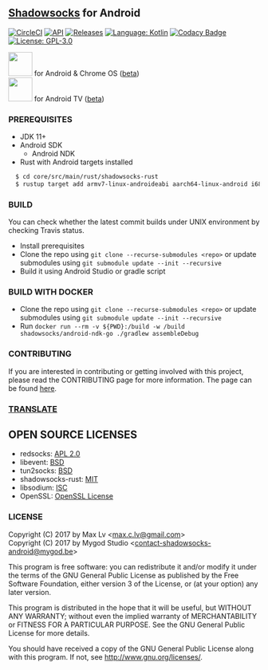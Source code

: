 ## [Shadowsocks](https://shadowsocks.org) for Android

[![CircleCI](https://circleci.com/gh/shadowsocks/shadowsocks-android.svg?style=shield)](https://circleci.com/gh/shadowsocks/shadowsocks-android)
[![API](https://img.shields.io/badge/API-23%2B-brightgreen.svg?style=flat)](https://android-arsenal.com/api?level=23)
[![Releases](https://img.shields.io/github/downloads/shadowsocks/shadowsocks-android/total.svg)](https://github.com/shadowsocks/shadowsocks-android/releases)
[![Language: Kotlin](https://img.shields.io/github/languages/top/shadowsocks/shadowsocks-android.svg)](https://github.com/shadowsocks/shadowsocks-android/search?l=kotlin)
[![Codacy Badge](https://app.codacy.com/project/badge/Grade/22ca240f272445548e332a42d5a20d95)](https://www.codacy.com/gh/shadowsocks/shadowsocks-android/dashboard?utm_source=github.com&amp;utm_medium=referral&amp;utm_content=shadowsocks/shadowsocks-android&amp;utm_campaign=Badge_Grade)
[![License: GPL-3.0](https://img.shields.io/badge/license-GPL--3.0-orange.svg)](https://www.gnu.org/licenses/gpl-3.0)

<a href="https://play.google.com/store/apps/details?id=com.github.shadowsocks"><img src="https://play.google.com/intl/en_us/badges/images/generic/en-play-badge.png" height="48"></a>
for Android & Chrome OS ([beta](https://play.google.com/apps/testing/com.github.shadowsocks))  
<a href="https://play.google.com/store/apps/details?id=com.github.shadowsocks.tv"><img src="https://play.google.com/intl/en_us/badges/images/generic/en-play-badge.png" height="48"></a>
for Android TV ([beta](https://play.google.com/apps/testing/com.github.shadowsocks.tv))


### PREREQUISITES

* JDK 11+
* Android SDK
  - Android NDK
* Rust with Android targets installed  

```bash
  $ cd core/src/main/rust/shadowsocks-rust
  $ rustup target add armv7-linux-androideabi aarch64-linux-android i686-linux-android x86_64-linux-android
```

### BUILD

You can check whether the latest commit builds under UNIX environment by checking Travis status.

* Install prerequisites
* Clone the repo using `git clone --recurse-submodules <repo>` or update submodules using `git submodule update --init --recursive`
* Build it using Android Studio or gradle script

### BUILD WITH DOCKER

* Clone the repo using `git clone --recurse-submodules <repo>` or update submodules using `git submodule update --init --recursive`
* Run `docker run --rm -v ${PWD}:/build -w /build shadowsocks/android-ndk-go ./gradlew assembleDebug`

### CONTRIBUTING

If you are interested in contributing or getting involved with this project, please read the CONTRIBUTING page for more information.  The page can be found [here](https://github.com/shadowsocks/shadowsocks-android/blob/master/CONTRIBUTING.md).


### [TRANSLATE](https://discourse.shadowsocks.org/t/poeditor-translation-main-thread/30)

## OPEN SOURCE LICENSES

<ul>
    <li>redsocks: <a href="https://github.com/shadowsocks/redsocks/blob/shadowsocks-android/README">APL 2.0</a></li>
    <li>libevent: <a href="https://github.com/shadowsocks/libevent/blob/master/LICENSE">BSD</a></li>
    <li>tun2socks: <a href="https://github.com/shadowsocks/badvpn/blob/shadowsocks-android/COPYING">BSD</a></li>
    <li>shadowsocks-rust: <a href="https://github.com/shadowsocks/shadowsocks-rust/blob/master/LICENSE">MIT</a></li>
    <li>libsodium: <a href="https://github.com/jedisct1/libsodium/blob/master/LICENSE">ISC</a></li>
    <li>OpenSSL: <a href="https://www.openssl.org/source/license-openssl-ssleay.txt">OpenSSL License</a></li>
</ul>


### LICENSE

Copyright (C) 2017 by Max Lv <<max.c.lv@gmail.com>>  
Copyright (C) 2017 by Mygod Studio <<contact-shadowsocks-android@mygod.be>>

This program is free software: you can redistribute it and/or modify
it under the terms of the GNU General Public License as published by
the Free Software Foundation, either version 3 of the License, or
(at your option) any later version.

This program is distributed in the hope that it will be useful,
but WITHOUT ANY WARRANTY; without even the implied warranty of
MERCHANTABILITY or FITNESS FOR A PARTICULAR PURPOSE.  See the
GNU General Public License for more details.

You should have received a copy of the GNU General Public License
along with this program. If not, see <http://www.gnu.org/licenses/>.
